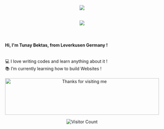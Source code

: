 <h1 align="center">
<img src="https://www.pngall.com/wp-content/uploads/4/Welcome-Logo-PNG.png">
<br>
<br>
  <a href="https://git.io/typing-svg">
    <img src="https://readme-typing-svg.herokuapp.com/?lines=Hello,+There!+👋;I'm+Tunay+Bektas....;Nice+to+meet+you!&center=true&size=30">
  </a>
</h1>
</h5>
<br>
<p align="center">
 <h4> Hi, I'm Tunay Bektas, from Leverkusen Germany !</h4>
  <br>
  💻 I love writing codes and learn anything about it !
<br>
  📚 I’m currently learning how to build Websites !
<br>
<br>
<div align="center">
<img height="120" alt="Thanks for visiting me" width="100%" src="https://raw.githubusercontent.com/BrunnerLivio/brunnerlivio/master/images/marquee.svg" />
<br>

![Visitor Count](https://profile-counter.glitch.me/BektasTu/count.svg)

</div>
